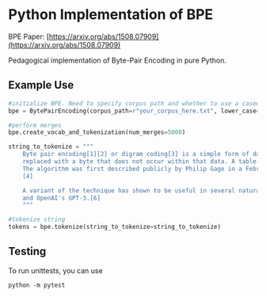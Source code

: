# Python Implementation of BPE 

BPE Paper: [https://arxiv.org/abs/1508.07909](https://arxiv.org/abs/1508.07909)

Pedagogical implementation of Byte-Pair Encoding in pure Python. 

## Example Use

```python
#initialize BPE. Need to specify corpus path and whether to use a cased vocabulary
bpe = BytePairEncoding(corpus_path=r"your_corpus_here.txt", lower_case=False)

#perform merges
bpe.create_vocab_and_tokenization(num_merges=5000)

string_to_tokenize = """
    Byte pair encoding[1][2] or digram coding[3] is a simple form of data compression in which the most common pair of consecutive bytes of data is
    replaced with a byte that does not occur within that data. A table of the replacements is required to rebuild the original data.
    The algorithm was first described publicly by Philip Gage in a February 1994 article "A New Algorithm for Data Compression" in the C Users Journal.
    [4]

    A variant of the technique has shown to be useful in several natural language processing (NLP) applications, such as Google's SentencePiece,[5]
    and OpenAI's GPT-3.[6]
    """

#tokenize string
tokens = bpe.tokenize(string_to_tokenize=string_to_tokenize)
```

## Testing
To run unittests, you can use 
```
python -m pytest
```

